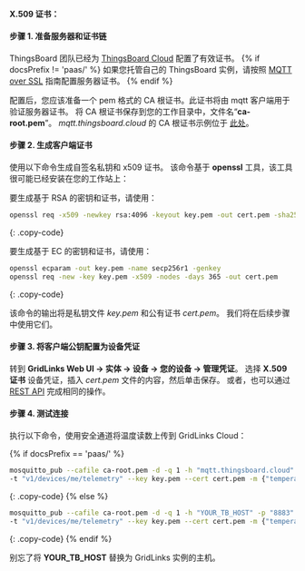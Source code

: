 #### X.509 证书：

#### 步骤 1. 准备服务器和证书链

ThingsBoard 团队已经为 [ThingsBoard Cloud](https://thingsboard.cloud/signup) 配置了有效证书。
{% if docsPrefix != 'paas/' %}
如果您托管自己的 ThingsBoard 实例，请按照 [MQTT over SSL](/docs/{{docsPrefix}}user-guide/mqtt-over-ssl/) 指南配置服务器证书。
{% endif %}

配置后，您应该准备一个 pem 格式的 CA 根证书。此证书将由 mqtt 客户端用于验证服务器证书。
将 CA 根证书保存到您的工作目录中，文件名“**ca-root.pem**”。
*mqtt.thingsboard.cloud* 的 CA 根证书示例位于
[此处](/docs/paas/user-guide/resources/mqtt-over-ssl/ca-root.pem)。

#### 步骤 2. 生成客户端证书

使用以下命令生成自签名私钥和 x509 证书。
该命令基于 **openssl** 工具，该工具很可能已经安装在您的工作站上：

要生成基于 RSA 的密钥和证书，请使用：

```bash
openssl req -x509 -newkey rsa:4096 -keyout key.pem -out cert.pem -sha256 -days 365 -nodes
```
{: .copy-code}

要生成基于 EC 的密钥和证书，请使用：

```bash
openssl ecparam -out key.pem -name secp256r1 -genkey
openssl req -new -key key.pem -x509 -nodes -days 365 -out cert.pem 
```
{: .copy-code}

该命令的输出将是私钥文件 *key.pem* 和公有证书 *cert.pem*。
我们将在后续步骤中使用它们。

#### 步骤 3. 将客户端公钥配置为设备凭证

转到 **GridLinks Web UI -> 实体 -> 设备 -> 您的设备 -> 管理凭证**。
选择 **X.509 证书** 设备凭证，插入 *cert.pem* 文件的内容，然后单击保存。
或者，也可以通过 [REST API](/docs/{{docsPrefix}}reference/rest-api/) 完成相同的操作。

#### 步骤 4. 测试连接

执行以下命令，使用安全通道将温度读数上传到 GridLinks Cloud：

{% if docsPrefix == 'paas/' %}
```bash
mosquitto_pub --cafile ca-root.pem -d -q 1 -h "mqtt.thingsboard.cloud" -p "8883" \
-t "v1/devices/me/telemetry" --key key.pem --cert cert.pem -m {"temperature":25}
```
{: .copy-code}
{% else %}
```bash
mosquitto_pub --cafile ca-root.pem -d -q 1 -h "YOUR_TB_HOST" -p "8883" \
-t "v1/devices/me/telemetry" --key key.pem --cert cert.pem -m {"temperature":25}
```
{: .copy-code}
{% endif %}

别忘了将 **YOUR_TB_HOST** 替换为 GridLinks 实例的主机。